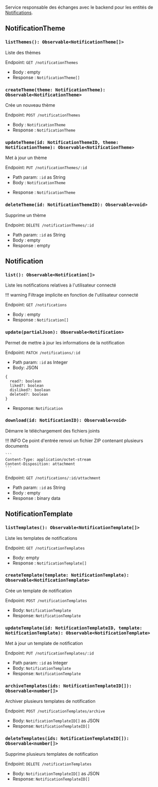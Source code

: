 Service responsable des échanges avec le backend pour les entités de [Notifications](../Interfaces/Notification.md).


## NotificationTheme

### `listThemes(): Observable<NotificationTheme[]>`

Liste des thèmes

Endpoint: `GET /notificationThemes`

- Body : empty
- Response : `NotificationTheme[]`


### `createTheme(theme: NotificationTheme): Observable<NotificationTheme>`

Crée un nouveau thème

Endpoint: `POST /notificationThemes`

- Body : `NotificationTheme`
- Response : `NotificationTheme`

### `updateTheme(id: NotificationThemeID, theme: NotificationTheme): Observable<NotificationTheme>`

Met à jour un thème

Endpoint: `PUT /notificationThemes/:id`

- Path param: `:id` as String
- Body : `NotificationTheme`
* Response : `NotificationTheme`

### `deleteTheme(id: NotificationThemeID): Observable<void>`

Supprime un thème

Endpoint: `DELETE /notificationThemes/:id`

- Path param: `:id` as String
- Body : empty
- Response : empty


## Notification

### `list(): Observable<Notification[]>`

Liste les notifications relatives à l'utilisateur connecté

!!! warning
    Filtrage implicite en fonction de l'utilisateur connecté
    
Endpoint: `GET /notifications`

- Body : empty
- Response : `Notification[]`

### `update(partialJson): Observable<Notification>`

Permet de mettre à jour les informations de la notification

Endpoint: `PATCH /notifications/:id`

- Path param: `:id` as Integer
- Body: JSON
```
{
  read?: boolean
  liked?: boolean
  disliked?: boolean
  deleted?: boolean
}
```
- Response: `Notification`

### `download(id: NotificationID): Observable<void>`

Démarre le téléchargement des fichiers joints

!!! INFO
	Ce point d'entrée renvoi un fichier ZIP contenant plusieurs documents
	
	```
	Content-Type: application/octet-stream
	Content-Disposition: attachment
	```


Endpoint: `GET /notifications/:id/attachment`

- Path param: `:id` as String
- Body : empty
- Response : binary data 


## NotificationTemplate

### `listTemplates(): Observable<NotificationTemplate[]>`

Liste les templates de notifications

Endpoint: `GET /notificationTemplates`

- Body: empty
- Response : `NotificationTemplate[]`


### `createTemplate(template: NotificationTemplate): Observable<NotificationTemplate>`

Crée un template de notification

Endpoint: `POST /notificationTemplates`

- Body: `NotificationTemplate`
- Response: `NotificationTemplate`


### `updateTemplate(id: NotificationTemplateID, template: NotificationTemplate): Observable<NotificationTemplate>`

Met à jour un template de notification

Endpoint: `PUT /notificationTemplates/:id`

- Path param: `:id` as Integer
- Body: `NotificationTemplate`
- Response: `NotificationTemplate`


### `archiveTemplates(ids: NotificationTemplateID[]): Observable<number[]>`

Archiver plusieurs templates de notification

Endpoint: `POST /notificationTemplates/archive`

- Body: `NotificationTemplateID[]` as JSON
- Response: `NotificationTemplateID[]`


### `deleteTemplates(ids: NotificationTemplateID[]): Observable<number[]>`

Supprime plusieurs templates de notification

Endpoint: `DELETE /notificationTemplates`

- Body: `NotificationTemplateID[]` as JSON
- Response: `NotificationTemplateID[]`
